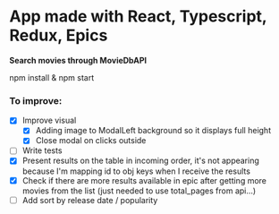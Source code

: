 
# App made with React, Typescript, Redux, Epics

**Search movies through MovieDbAPI**

npm install & npm start

### To improve:
 - [x] Improve visual 
    - [x] Adding image to ModalLeft background so it displays full height
    - [x] Close modal on clicks outside    
 - [ ] Write tests
 - [x] Present results on the table in incoming order, it's not appearing because I'm mapping id to obj keys when I receive the results
 - [x] Check if there are more results available in epic after getting more movies from the list (just needed to use total_pages from api...)
 - [ ] Add sort by release date / popularity 